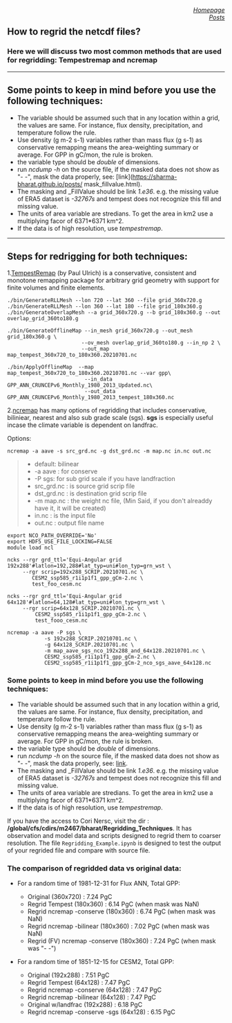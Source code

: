 <a href="https://sharma-bharat.github.io/" style="float: right;">*Homepage*</a> \
<a href="https://sharma-bharat.github.io/Posts.html" style="float: right;">*Posts*</a>

## How to regrid the netcdf files?
### Here we will discuss two most common methods that are used for regridding: Tempestremap and ncremap 

---

## Some points to keep in mind before you use the following techniques:
* The variable should be assumed such that in any location within a grid, the 
values are same. For instance, flux density, precipitation, and temperature 
follow the rule. 
* Use density (g m-2 s-1) variables rather than mass flux (g s-1) as 
conservative remapping means the area-weighting summary or average. For GPP in 
gC/mon, the rule is broken.
* the variable type should be *double* of dimensions.
* run *ncdump -h* on the source file, if the masked data does not show as "- 
-", mask the data properly, see: [link](https://sharma-bharat.github.io/posts/
mask_fillvalue.html). 
* The masking and _FillValue should be link *1.e36*. e.g. the missing value of 
ERA5 dataset is *-32767s* and tempest does not recognize this fill and missing 
value.
* The units of area variable are stredians. To get the area in km2 use a 
multiplying facor of 6371*6371 km^2.
* If the data is of high resolution, use *tempestremap*.

---

## Steps for redrigging for both techniques:

1.[TempestRemap](https://github.com/ClimateGlobalChange/tempestremap) (by Paul Ulrich) is a conservative, consistent and monotone remapping package for arbitrary grid geometry with support for finite volumes and finite elements.

```
./bin/GenerateRLLMesh --lon 720 --lat 360 --file grid_360x720.g
./bin/GenerateRLLMesh --lon 360 --lat 180 --file grid_180x360.g
./bin/GenerateOverlapMesh --a grid_360x720.g --b grid_180x360.g --out overlap_grid_360to180.g

./bin/GenerateOfflineMap --in_mesh grid_360x720.g --out_mesh grid_180x360.g \
                        --ov_mesh overlap_grid_360to180.g --in_np 2 \
                        --out_map map_tempest_360x720_to_180x360.20210701.nc

./bin/ApplyOfflineMap  --map map_tempest_360x720_to_180x360.20210701.nc --var gpp\
                         --in_data GPP_ANN_CRUNCEPv6_Monthly_1980_2013_Updated.nc\
                         --out_data GPP_ANN_CRUNCEPv6_Monthly_1980_2013_tempest_180x360.nc
```



2.[ncremap](https://acme-climate.atlassian.net/wiki/spaces/DOC/pages/754286611/Regridding+E3SM+Data+with+ncremap#Intermediate-Regridding-II%3A-TempestRemap) has many options of regridding that includes conservative, biliniear, nearest and also sub grade scale (sgs). **sgs** is especially useful incase the climate variable is dependent on landfrac.

Options: 

`ncremap -a aave -s src_grd.nc -g dst_grd.nc -m map.nc in.nc out.nc  `
> * default: bilinear
> * -a aave : for conserve 
> * -P sgs: for sub grid scale if you have landfraction
> * src_grd.nc : is source grid scrip file
> * dst_grd.nc : is destination grid scrip file
> * -m map.nc : the weight nc file, (Min Said, if you don't alreaddy have it, it will be created)
> * in.nc : is the input file 
> * out.nc : output file name
  

```
export NCO_PATH_OVERRIDE='No'                                                               
export HDF5_USE_FILE_LOCKING=FALSE
module load ncl

ncks --rgr grd_ttl='Equi-Angular grid 192x288'#latlon=192,288#lat_typ=uni#lon_typ=grn_wst \
     --rgr scrip=192x288_SCRIP.20210701.nc \
        CESM2_ssp585_r1i1p1f1_gpp_gCm-2.nc \
        test_foo_cesm.nc

ncks --rgr grd_ttl='Equi-Angular grid 64x128'#latlon=64,128#lat_typ=uni#lon_typ=grn_wst \
     --rgr scrip=64x128_SCRIP.20210701.nc \
         CESM2_ssp585_r1i1p1f1_gpp_gCm-2.nc \
         test_fooo_cesm.nc

ncremap -a aave -P sgs \
            -s 192x288_SCRIP.20210701.nc \
            -g 64x128_SCRIP.20210701.nc \
            -m map_aave_sgs_nco_192x288_and_64x128.20210701.nc \
            CESM2_ssp585_r1i1p1f1_gpp_gCm-2.nc \
            CESM2_ssp585_r1i1p1f1_gpp_gCm-2_nco_sgs_aave_64x128.nc
```

### Some points to keep in mind before you use the following techniques:
* The variable should be assumed such that in any location within a grid, the values are same. For instance, flux density, precipitation, and temperature follow the rule. 
* Use density (g m-2 s-1) variables rather than mass flux (g s-1) as conservative remapping means the area-weighting summary or average. For GPP in gC/mon, the rule is broken.
* the variable type should be *double* of dimensions.
* run *ncdump -h* on the source file, if the masked data does not show as "- -", mask the data properly, see: [link](https://sharma-bharat.github.io/posts/mask_fillvalue.html). 
* The masking and _FillValue should be link *1.e36*. e.g. the missing value of ERA5 dataset is *-32767s* and tempest does not recognize this fill and missing value.
* The units of area variable are stredians. To get the area in km2 use a multiplying facor of 6371*6371 km^2.
* If the data is of high resolution, use *tempestremap*.


If you have the access to Cori Nersc, visit the dir : **/global/cfs/cdirs/m2467/bharat/Regridding_Techniques**. It has observation and model data and scripts designed to regrid them to coarser resolution. The file `Regridding_Example.ipynb` is designed to test the output of your regrided file and compare with source file.

### The comparison of regridded data vs original data:
* For a random time of 1981-12-31 for Flux ANN, Total GPP:
     * Original (360x720)                 : 7.24 PgC
     * Regrid Tempest (180x360)           : 6.14 PgC (when mask was NaN)
     * Regrid ncremap -conserve (180x360) : 6.74 PgC (when mask was NaN)
     * Regrid ncremap -bilinear (180x360) : 7.02 PgC (when mask was NaN)
     * Regrid (FV) ncremap -conserve (180x360) : 7.24 PgC (when mask was "- -")

* For a random time of 1851-12-15 for CESM2, Total GPP:
     * Original (192x288)                : 7.51 PgC
     * Regrid Tempest (64x128)           : 7.47 PgC
     * Regrid ncremap -conserve (64x128) : 7.47 PgC
     * Regrid ncremap -bilinear (64x128) : 7.47 PgC
     * Original w/landfrac (192x288)          : 6.18 PgC
     * Regrid ncremap -conserve -sgs (64x128) : 6.15 PgC

